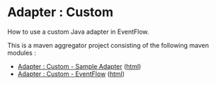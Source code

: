 # Adapter : Custom

How to use a custom Java adapter in EventFlow.

This is a maven aggregator project consisting of the following maven modules :

* [Adapter : Custom - Sample Adapter](sampleadapter/src/site/markdown/index.md) ([html](https://plord12.github.io/samples/10.4.0-SNAPSHOT/adapter/custom/sampleadapter/))
* [Adapter : Custom - EventFlow](eventflow/src/site/markdown/index.md) ([html](https://plord12.github.io/samples/10.4.0-SNAPSHOT/adapter/custom/eventflow/))
